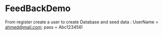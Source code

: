 # FeedBackDemo
From register create a user to create Database and seed data  : 
  UserName = ahmed@mail.com;
  pass = Abc123456!
  
